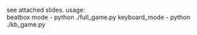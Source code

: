 see attached slides.
usage:  
  beatbox mode - python ./full_game.py
  keyboard_mode - python ./kb_game.py

